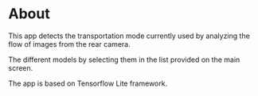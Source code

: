 # About

This app detects the transportation mode currently used by analyzing the flow of images from the rear camera.

The different models by selecting them in the list provided on the main screen.

The app is based on Tensorflow Lite framework.